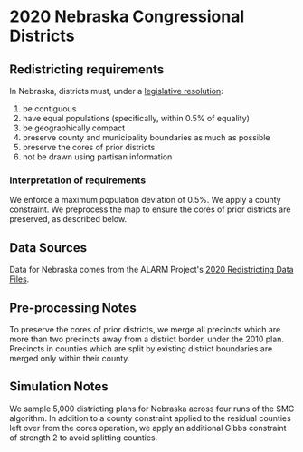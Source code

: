 # 2020 Nebraska Congressional Districts

## Redistricting requirements
In Nebraska, districts must, under a [legislative resolution](https://nebraskalegislature.gov/FloorDocs/107/PDF/Intro/LR134.pdf):

1. be contiguous
1. have equal populations (specifically, within 0.5% of equality)
1. be geographically compact
1. preserve county and municipality boundaries as much as possible
1. preserve the cores of prior districts
1. not be drawn using partisan information


### Interpretation of requirements
We enforce a maximum population deviation of 0.5%.
We apply a county constraint.
We preprocess the map to ensure the cores of prior districts are preserved, as described below.

## Data Sources
Data for Nebraska comes from the ALARM Project's [2020 Redistricting Data Files](https://alarm-redist.github.io/posts/2021-08-10-census-2020/).

## Pre-processing Notes
To preserve the cores of prior districts, we merge all precincts which are more than two precincts away from a district border, under the 2010 plan.
Precincts in counties which are split by existing district boundaries are merged only within their county.

## Simulation Notes
We sample 5,000 districting plans for Nebraska across four runs of the SMC algorithm.
In addition to a county constraint applied to the residual counties left over from the cores operation, we apply an additional Gibbs constraint of strength 2 to avoid splitting counties.
